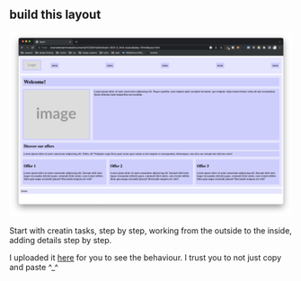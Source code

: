 ## build this layout

![The layout](layout.png)

Start with creatin tasks, step by step, working from the outside to the inside, adding details step by step.

I uploaded it [here](https://nonuts.de/hcs/html/layout.html) for you to see the behaviour. I trust you to not just copy and paste ^\_^
